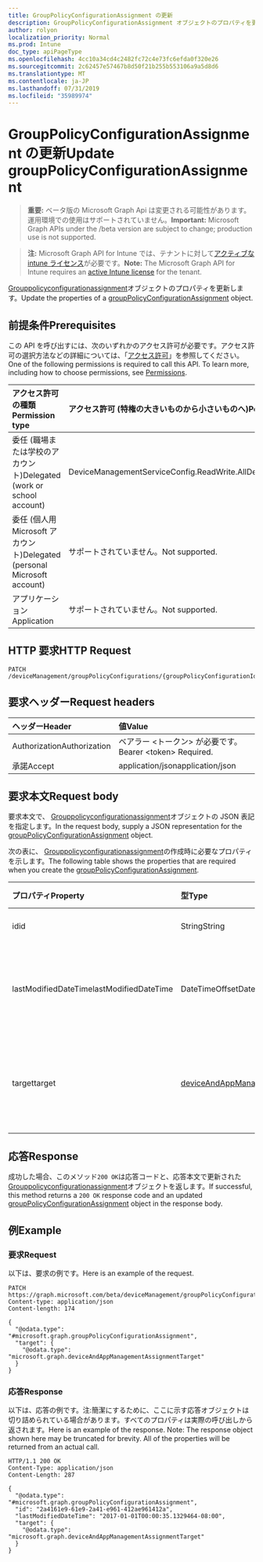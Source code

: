 ```yaml
---
title: GroupPolicyConfigurationAssignment の更新
description: GroupPolicyConfigurationAssignment オブジェクトのプロパティを更新します。
author: rolyon
localization_priority: Normal
ms.prod: Intune
doc_type: apiPageType
ms.openlocfilehash: 4cc10a34cd4c2482fc72c4e73fc6efda0f320e26
ms.sourcegitcommit: 2c62457e57467b8d50f21b255b553106a9a5d8d6
ms.translationtype: MT
ms.contentlocale: ja-JP
ms.lasthandoff: 07/31/2019
ms.locfileid: "35989974"
---
```

# <a name="update-grouppolicyconfigurationassignment"></a><span data-ttu-id="b8a08-103">GroupPolicyConfigurationAssignment の更新</span><span class="sxs-lookup"><span data-stu-id="b8a08-103">Update groupPolicyConfigurationAssignment</span></span>

> <span data-ttu-id="b8a08-104">**重要:** ベータ版の Microsoft Graph Api は変更される可能性があります。運用環境での使用はサポートされていません。</span><span class="sxs-lookup"><span data-stu-id="b8a08-104">**Important:** Microsoft Graph APIs under the /beta version are subject to change; production use is not supported.</span></span>

> <span data-ttu-id="b8a08-105">**注:** Microsoft Graph API for Intune では、テナントに対して[アクティブな intune ライセンス](https://go.microsoft.com/fwlink/?linkid=839381)が必要です。</span><span class="sxs-lookup"><span data-stu-id="b8a08-105">**Note:** The Microsoft Graph API for Intune requires an [active Intune license](https://go.microsoft.com/fwlink/?linkid=839381) for the tenant.</span></span>

<span data-ttu-id="b8a08-106">[Grouppolicyconfigurationassignment](../resources/intune-grouppolicy-grouppolicyconfigurationassignment.md)オブジェクトのプロパティを更新します。</span><span class="sxs-lookup"><span data-stu-id="b8a08-106">Update the properties of a [groupPolicyConfigurationAssignment](../resources/intune-grouppolicy-grouppolicyconfigurationassignment.md) object.</span></span>

## <a name="prerequisites"></a><span data-ttu-id="b8a08-107">前提条件</span><span class="sxs-lookup"><span data-stu-id="b8a08-107">Prerequisites</span></span>
<span data-ttu-id="b8a08-p101">この API を呼び出すには、次のいずれかのアクセス許可が必要です。アクセス許可の選択方法などの詳細については、「[アクセス許可](/graph/permissions-reference)」を参照してください。</span><span class="sxs-lookup"><span data-stu-id="b8a08-p101">One of the following permissions is required to call this API. To learn more, including how to choose permissions, see [Permissions](/graph/permissions-reference).</span></span>

|<span data-ttu-id="b8a08-110">アクセス許可の種類</span><span class="sxs-lookup"><span data-stu-id="b8a08-110">Permission type</span></span>|<span data-ttu-id="b8a08-111">アクセス許可 (特権の大きいものから小さいものへ)</span><span class="sxs-lookup"><span data-stu-id="b8a08-111">Permissions (from most to least privileged)</span></span>|
|:---|:---|
|<span data-ttu-id="b8a08-112">委任 (職場または学校のアカウント)</span><span class="sxs-lookup"><span data-stu-id="b8a08-112">Delegated (work or school account)</span></span>|<span data-ttu-id="b8a08-113">DeviceManagementServiceConfig.ReadWrite.All</span><span class="sxs-lookup"><span data-stu-id="b8a08-113">DeviceManagementServiceConfig.ReadWrite.All</span></span>|
|<span data-ttu-id="b8a08-114">委任 (個人用 Microsoft アカウント)</span><span class="sxs-lookup"><span data-stu-id="b8a08-114">Delegated (personal Microsoft account)</span></span>|<span data-ttu-id="b8a08-115">サポートされていません。</span><span class="sxs-lookup"><span data-stu-id="b8a08-115">Not supported.</span></span>|
|<span data-ttu-id="b8a08-116">アプリケーション</span><span class="sxs-lookup"><span data-stu-id="b8a08-116">Application</span></span>|<span data-ttu-id="b8a08-117">サポートされていません。</span><span class="sxs-lookup"><span data-stu-id="b8a08-117">Not supported.</span></span>|

## <a name="http-request"></a><span data-ttu-id="b8a08-118">HTTP 要求</span><span class="sxs-lookup"><span data-stu-id="b8a08-118">HTTP Request</span></span>
<!-- {
  "blockType": "ignored"
}
-->
``` http
PATCH /deviceManagement/groupPolicyConfigurations/{groupPolicyConfigurationId}/assignments/{groupPolicyConfigurationAssignmentId}
```

## <a name="request-headers"></a><span data-ttu-id="b8a08-119">要求ヘッダー</span><span class="sxs-lookup"><span data-stu-id="b8a08-119">Request headers</span></span>
|<span data-ttu-id="b8a08-120">ヘッダー</span><span class="sxs-lookup"><span data-stu-id="b8a08-120">Header</span></span>|<span data-ttu-id="b8a08-121">値</span><span class="sxs-lookup"><span data-stu-id="b8a08-121">Value</span></span>|
|:---|:---|
|<span data-ttu-id="b8a08-122">Authorization</span><span class="sxs-lookup"><span data-stu-id="b8a08-122">Authorization</span></span>|<span data-ttu-id="b8a08-123">ベアラー &lt;トークン&gt; が必要です。</span><span class="sxs-lookup"><span data-stu-id="b8a08-123">Bearer &lt;token&gt; Required.</span></span>|
|<span data-ttu-id="b8a08-124">承諾</span><span class="sxs-lookup"><span data-stu-id="b8a08-124">Accept</span></span>|<span data-ttu-id="b8a08-125">application/json</span><span class="sxs-lookup"><span data-stu-id="b8a08-125">application/json</span></span>|

## <a name="request-body"></a><span data-ttu-id="b8a08-126">要求本文</span><span class="sxs-lookup"><span data-stu-id="b8a08-126">Request body</span></span>
<span data-ttu-id="b8a08-127">要求本文で、 [Grouppolicyconfigurationassignment](../resources/intune-grouppolicy-grouppolicyconfigurationassignment.md)オブジェクトの JSON 表記を指定します。</span><span class="sxs-lookup"><span data-stu-id="b8a08-127">In the request body, supply a JSON representation for the [groupPolicyConfigurationAssignment](../resources/intune-grouppolicy-grouppolicyconfigurationassignment.md) object.</span></span>

<span data-ttu-id="b8a08-128">次の表に、 [Grouppolicyconfigurationassignment](../resources/intune-grouppolicy-grouppolicyconfigurationassignment.md)の作成時に必要なプロパティを示します。</span><span class="sxs-lookup"><span data-stu-id="b8a08-128">The following table shows the properties that are required when you create the [groupPolicyConfigurationAssignment](../resources/intune-grouppolicy-grouppolicyconfigurationassignment.md).</span></span>

|<span data-ttu-id="b8a08-129">プロパティ</span><span class="sxs-lookup"><span data-stu-id="b8a08-129">Property</span></span>|<span data-ttu-id="b8a08-130">型</span><span class="sxs-lookup"><span data-stu-id="b8a08-130">Type</span></span>|<span data-ttu-id="b8a08-131">説明</span><span class="sxs-lookup"><span data-stu-id="b8a08-131">Description</span></span>|
|:---|:---|:---|
|<span data-ttu-id="b8a08-132">id</span><span class="sxs-lookup"><span data-stu-id="b8a08-132">id</span></span>|<span data-ttu-id="b8a08-133">String</span><span class="sxs-lookup"><span data-stu-id="b8a08-133">String</span></span>|<span data-ttu-id="b8a08-134">エンティティのキー。</span><span class="sxs-lookup"><span data-stu-id="b8a08-134">Key of the entity.</span></span>|
|<span data-ttu-id="b8a08-135">lastModifiedDateTime</span><span class="sxs-lookup"><span data-stu-id="b8a08-135">lastModifiedDateTime</span></span>|<span data-ttu-id="b8a08-136">DateTimeOffset</span><span class="sxs-lookup"><span data-stu-id="b8a08-136">DateTimeOffset</span></span>|<span data-ttu-id="b8a08-137">エンティティが最後に変更された日付と時刻。</span><span class="sxs-lookup"><span data-stu-id="b8a08-137">The date and time the entity was last modified.</span></span>|
|<span data-ttu-id="b8a08-138">target</span><span class="sxs-lookup"><span data-stu-id="b8a08-138">target</span></span>|[<span data-ttu-id="b8a08-139">deviceAndAppManagementAssignmentTarget</span><span class="sxs-lookup"><span data-stu-id="b8a08-139">deviceAndAppManagementAssignmentTarget</span></span>](../resources/intune-shared-deviceandappmanagementassignmenttarget.md)|<span data-ttu-id="b8a08-140">グループポリシー構成を対象としたグループの種類。</span><span class="sxs-lookup"><span data-stu-id="b8a08-140">The type of groups targeted the group policy configuration.</span></span>|



## <a name="response"></a><span data-ttu-id="b8a08-141">応答</span><span class="sxs-lookup"><span data-stu-id="b8a08-141">Response</span></span>
<span data-ttu-id="b8a08-142">成功した場合、このメソッド`200 OK`は応答コードと、応答本文で更新された[Grouppolicyconfigurationassignment](../resources/intune-grouppolicy-grouppolicyconfigurationassignment.md)オブジェクトを返します。</span><span class="sxs-lookup"><span data-stu-id="b8a08-142">If successful, this method returns a `200 OK` response code and an updated [groupPolicyConfigurationAssignment](../resources/intune-grouppolicy-grouppolicyconfigurationassignment.md) object in the response body.</span></span>

## <a name="example"></a><span data-ttu-id="b8a08-143">例</span><span class="sxs-lookup"><span data-stu-id="b8a08-143">Example</span></span>

### <a name="request"></a><span data-ttu-id="b8a08-144">要求</span><span class="sxs-lookup"><span data-stu-id="b8a08-144">Request</span></span>
<span data-ttu-id="b8a08-145">以下は、要求の例です。</span><span class="sxs-lookup"><span data-stu-id="b8a08-145">Here is an example of the request.</span></span>
``` http
PATCH https://graph.microsoft.com/beta/deviceManagement/groupPolicyConfigurations/{groupPolicyConfigurationId}/assignments/{groupPolicyConfigurationAssignmentId}
Content-type: application/json
Content-length: 174

{
  "@odata.type": "#microsoft.graph.groupPolicyConfigurationAssignment",
  "target": {
    "@odata.type": "microsoft.graph.deviceAndAppManagementAssignmentTarget"
  }
}
```

### <a name="response"></a><span data-ttu-id="b8a08-146">応答</span><span class="sxs-lookup"><span data-stu-id="b8a08-146">Response</span></span>
<span data-ttu-id="b8a08-p102">以下は、応答の例です。注:簡潔にするために、ここに示す応答オブジェクトは切り詰められている場合があります。すべてのプロパティは実際の呼び出しから返されます。</span><span class="sxs-lookup"><span data-stu-id="b8a08-p102">Here is an example of the response. Note: The response object shown here may be truncated for brevity. All of the properties will be returned from an actual call.</span></span>
``` http
HTTP/1.1 200 OK
Content-Type: application/json
Content-Length: 287

{
  "@odata.type": "#microsoft.graph.groupPolicyConfigurationAssignment",
  "id": "2a4161e9-61e9-2a41-e961-412ae961412a",
  "lastModifiedDateTime": "2017-01-01T00:00:35.1329464-08:00",
  "target": {
    "@odata.type": "microsoft.graph.deviceAndAppManagementAssignmentTarget"
  }
}
```





